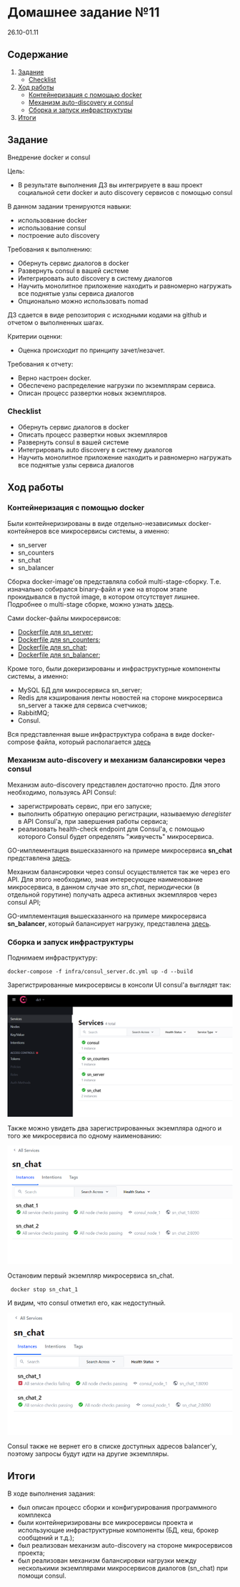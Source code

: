 # Домашнее задание №11
26.10-01.11
## Содержание
1. [Задание](#task)
    - [Checklist ](#checklist)
2. [ Ход работы ](#dev)
   - [ Контейнеризация с помощью docker ](#docker-containerization) 
   - [ Механизм auto-discovery и consul ](#auto-discovery)
   - [ Сборка и запуск инфраструктуры ](#build-infrastructure)
3. [ Итоги ](#results)

<a name="task"></a>
## Задание
Внедрение docker и consul

Цель:
- В результате выполнения ДЗ вы интегрируете в ваш проект социальной сети docker и auto discovery сервисов с помощью consul

В данном задании тренируются навыки:
- использование docker
- использование consul
- построение auto discovery

Требования к выполнению:
- Обернуть сервис диалогов в docker
- Развернуть consul в вашей системе
- Интегрировать auto discovery в систему диалогов
- Научить монолитное приложение находить и равномерно нагружать все поднятые узлы сервиса диалогов
- Опционально можно использовать nomad

ДЗ сдается в виде репозитория с исходными кодами на github и отчетом о выполненных шагах.

Критерии оценки:
- Оценка происходит по принципу зачет/незачет.

Требования к отчету:
- Верно настроен docker.
- Обеспечено распределение нагрузки по экземплярам сервиса.
- Описан процесс развертки новых экземпляров.

<a name="checklist"></a>
### Checklist
- Обернуть сервис диалогов в docker
- Описать процесс развертки новых экземпляров
- Развернуть consul в вашей системе
- Интегрировать auto discovery в систему диалогов
- Научить монолитное приложение находить и равномерно нагружать все поднятые узлы сервиса диалогов

<a name="dev"></a>
## Ход работы

<a name="docker-containerization"></a>
### Контейнеризация с помощью docker

Были контейнеризированы в виде отдельно-независимых docker-контейнеров все микросервисы системы, а именно:
- sn_server
- sn_counters
- sn_chat
- sn_balancer

Сборка docker-image'ов представляла собой multi-stage-сборку. Т.е. изначально собирался binary-файл и уже на втором этапе прокидывался в пустой image, в котором отсутствует лишнее.
Подробнее о multi-stage сборке, можно узнать [здесь](https://docs.docker.com/develop/develop-images/multistage-build/).

Сами docker-файлы микросервисов:
- [Dockerfile для sn_server](https://github.com/tyghr/sn_hltest/blob/master/infra/server.Dockerfile);
- [Dockerfile для sn_counters](https://github.com/tyghr/sn_hltest/blob/master/infra/counters.Dockerfile);
- [Dockerfile для sn_chat](https://github.com/tyghr/sn_hltest/blob/master/infra/chat.Dockerfile);
- [Dockerfile для sn_balancer](https://github.com/tyghr/sn_hltest/blob/master/infra/balancer_chat.Dockerfile);

Кроме того, были докеризированы и инфраструктурные компоненты системы, а именно:
- MySQL БД для микросервиса sn_server;
- Redis для кэширования ленты новостей на стороне микросервиса sn_server а также для сервиса счетчиков;
- RabbitMQ;
- Consul.

Вся представленная выше инфраструктура собрана в виде docker-compose файла, который располагается [здесь](https://github.com/tyghr/sn_hltest/blob/master/infra/consul_server.dc.yml)

<a name="work-auto-discovery"></a>
### Механизм auto-discovery и механизм балансировки через consul
Механизм auto-discovery представлен достаточно просто. Для этого необходимо, пользуясь API Consul:
- зарегистрировать сервис, при его запуске;
- выполнить обратную операцию регистрации, называемую *deregister* в API Consul'а, при завершения работы сервиса;
- реализовать health-check endpoint для Consul'а, с помощью которого Consul будет определять "живучесть" микросервиса.

GO-имплементация вышесказанного на примере микросервиса **sn_chat** представлена [здесь](https://github.com/tyghr/sn_hltest/blob/master/internal/consul/agent/consul.go).

Механизм балансировки через consul осуществляется так же через его API.
Для этого необходимо, зная интересующее наименование микросервиса, в данном случае это *sn_chat*, периодически (в отдельной горутине) получать адреса активных экземпляров через consul API;

GO-имплементация вышесказанного на примере микросервиса **sn_balancer**, который балансирует нагрузку, представлена [здесь](https://github.com/tyghr/sn_hltest/blob/master/internal/consul/balancer/consul.go).

<a name="work-build-infrastructure"></a>
### Сборка и запуск инфраструктуры

Поднимаем инфраструктуру:
```shell
docker-compose -f infra/consul_server.dc.yml up -d --build
```

Зарегистрированные микросервисы в консоли UI consul'а выглядят так:<br />
<p align="center">
   <img src="files/11_consul_1.png">
</p>


Также можно увидеть два зарегистрированных экземпляра одного и того же микросервиса по одному наименованию:  
<p align="center">
   <img src="files/11_consul_2.png">
</p>

Остановим первый экземпляр микросервиса sn_chat.
```shell script
 docker stop sn_chat_1
```
И видим, что consul отметил его, как недоступный.

<p align="center">
   <img src="files/11_consul_3.png">
</p>

Consul также не вернет его в списке доступных адресов balancer'у, поэтому запросы будут идти на другие экземпляры.

<a name="results"></a>
## Итоги
В ходе выполнения задания:
- был описан процесс сборки и конфигурирования программного комплекса
- были контейнеризированы все микросервисы проекта и использующие инфраструктурные компоненты (БД, кеш, брокер сообщений
  и т.д.);  
- был реализован механизм auto-discovery на стороне микросервисов проекта;
- был реализован механизм балансировки нагрузки между несколькими экземплярами микросервисов диалогов (sn_chat) при помощи consul.
